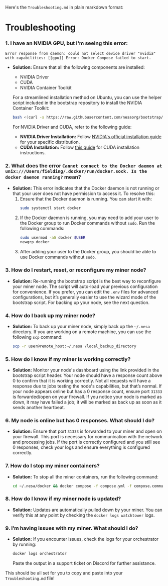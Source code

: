 Here's the `Troubleshooting.md` in plain markdown format:

# Troubleshooting

### 1. I have an NVIDIA GPU, but I'm seeing this error:
`Error response from daemon: could not select device driver "nvidia" with capabilities: [[gpu]] Error: Docker Compose failed to start.`

- **Solution:** Ensure that all the following components are installed:
  - NVIDIA Driver
  - CUDA
  - NVIDIA Container Toolkit

  For a streamlined installation method on Ubuntu, you can use the helper script included in the bootstrap repository to install the NVIDIA Container Toolkit:
  ```bash
  bash <(curl -s https://raw.githubusercontent.com/nesaorg/bootstrap/master/helpers/install_nvidia_container_toolkit.sh)
  ```
  For NVIDIA Driver and CUDA, refer to the following guide:
  - **NVIDIA Driver Installation:** Follow [NVIDIA's official installation guide](https://docs.nvidia.com/cuda/cuda-installation-guide-linux/index.html) for your specific distribution.
  - **CUDA Installation:** Follow [this guide](https://developer.nvidia.com/cuda-downloads) for CUDA installation instructions.

### 2. What does the error `Cannot connect to the Docker daemon at unix:///Users/fielding/.docker/run/docker.sock. Is the docker daemon running?` mean?
- **Solution:** This error indicates that the Docker daemon is not running or that your user does not have permission to access it. To resolve this:
  1. Ensure that the Docker daemon is running. You can start it with:
     ```bash
     sudo systemctl start docker
     ```
  2. If the Docker daemon is running, you may need to add your user to the Docker group to run Docker commands without `sudo`. Run the following commands:
     ```bash
     sudo usermod -aG docker $USER
     newgrp docker
     ```
  3. After adding your user to the Docker group, you should be able to use Docker commands without `sudo`.

### 3. How do I restart, reset, or reconfigure my miner node?
- **Solution:** Re-running the bootstrap script is the best way to reconfigure your miner node. The script will auto-load your previous configuration for convenience. If you prefer, you can edit the `.env` files for advanced configurations, but it’s generally easier to use the wizard mode of the bootstrap script. For backing up your node, see the next question.

### 4. How do I back up my miner node?
- **Solution:** To back up your miner node, simply back up the `~/.nesa` directory. If you are working on a remote machine, you can use the following `scp` command:
  ```bash
  scp -r user@remote_host:~/.nesa /local_backup_directory
  ```

### 5. How do I know if my miner is working correctly?
- **Solution:** Monitor your node's dashboard using the link provided in the bootstrap script header. Your node should have a response count above 0 to confirm that it is working correctly. Not all requests will have a response due to jobs testing the node's capabilities, but that’s normal. If your node appears online but has a 0 response count, ensure port `31333` is forwarded/open on your firewall. If you notice your node is marked as down, it may have failed a job; it will be marked as back up as soon as it sends another heartbeat.

### 6. My node is online but has 0 responses. What should I do?
- **Solution:** Ensure that port `31333` is forwarded to your miner and open on your firewall. This port is necessary for communication with the network and processing jobs. If the port is correctly configured and you still see 0 responses, check your logs and ensure everything is configured correctly.

### 7. How do I stop my miner containers?
- **Solution:** To stop all the miner containers, run the following command:
  ```bash
  cd ~/.nesa/docker && docker compose -f compose.yml -f compose.community.yml down
  ```

### 8. How do I know if my miner node is updated?
- **Solution:** Updates are automatically pulled down by your miner. You can verify this at any point by checking the `docker logs watchtower` logs.

### 9. I’m having issues with my miner. What should I do?
- **Solution:** If you encounter issues, check the logs for your orchestrator by running:
  ```bash
  docker logs orchestrator
  ```
  Paste the output in a support ticket on Discord for further assistance.

This should be all set for you to copy and paste into your `Troubleshooting.md` file!